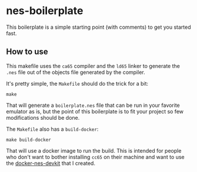 # nes-boilerplate

This boilerplate is a simple starting point (with comments) to get you started
fast.

## How to use

This makefile uses the `ca65` compiler and the `ld65` linker to generate the
`.nes` file out of the objects file generated by the compiler.

It's pretty simple, the `Makefile` should do the trick for a bit:
```
make
```
That will generate a `boilerplate.nes` file that can be run in your favorite
emulator as is, but the point of this boilerplate is to fit your project so
few modifications should be done.

The `Makefile` also has a `build-docker`:
```
make build-docker
```
That will use a docker image to run the build. This is intended for people who
don't want to bother installing `cc65` on their machine and want to use the
[docker-nes-devkit](https://www.github.com/ganitzsh/docker-nes-devkit) that I
created.
